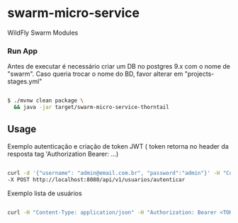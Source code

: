# swarm-micro-service

WildFly Swarm Modules

### Run App

Antes de executar é necessário criar um DB no postgres 9.x com o nome de "swarm". 
Caso queria trocar o nome do BD, favor alterar em "projects-stages.yml"
 

``` sh

$ ./mvnw clean package \
  && java -jar target/swarm-micro-service-thorntail

```

## Usage


Exemplo autenticação e criação de token JWT ( token retorna no header da resposta tag 'Authorization Bearer: ...)

``` sh

curl -d '{"username": "admin@email.com.br", "password":"admin"}' -H "Content-Type: application/json" \
-X POST http://localhost:8080/api/v1/usuarios/autenticar

```
Exemplo lista de usuários

``` sh

curl -H "Content-Type: application/json" -H "Authorization: Bearer <TOKEN GERADO SERVICO AUTENTICAR>" localhost:8080/api/v1/usuarios/

```




